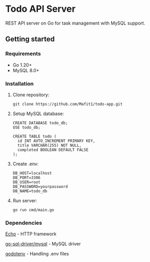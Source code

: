 # Todo API Server

REST API server on Go for task management with MySQL support.

## Getting started

### Requirements
- Go 1.20+
- MySQL 8.0+

### Installation
1. Clone repository:
   ```
   git clone https://github.com/Mafit1/todo-app.git
   
2. Setup MySQL database:
   ```
   CREATE DATABASE todo_db;
   USE todo_db;

   CREATE TABLE todo (
     id INT AUTO_INCREMENT PRIMARY KEY,
     title VARCHAR(255) NOT NULL,
     completed BOOLEAN DEFAULT FALSE
   );
   
3. Create .env:
   ```
   DB_HOST=localhost
   DB_PORT=3306
   DB_USER=root
   DB_PASSWORD=yourpassword
   DB_NAME=todo_db

4. Run server:
   ```
   go run cmd/main.go

### Dependencies
[Echo](https://echo.labstack.com/) - HTTP framework

[go-sql-driver/mysql](https://github.com/go-sql-driver/mysql) - MySQL driver

[godotenv](https://github.com/joho/godotenv) - Handling .env files
